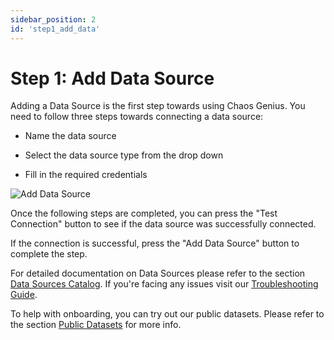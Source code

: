 ```yaml
---
sidebar_position: 2
id: 'step1_add_data'
---
```

# Step 1: Add Data Source

Adding a Data Source is the first step towards using Chaos Genius. You need to follow three steps towards connecting a data source:

-   Name the data source

-   Select the data source type from the drop down

-   Fill in the required credentials

![Add Data Source](/img/Quick_Start/setup_datasource.png)

Once the following steps are completed, you can press the "Test Connection" button to see if the data source was successfully connected.

If the connection is successful, press the "Add Data Source" button to complete the step.

For detailed documentation on Data Sources please refer to the section [Data Sources Catalog](/Data_Sources_Catalog/postgres.md). If you're facing any issues visit our [Troubleshooting Guide](/Troubleshooting/adding_datasource.md).

To help with onboarding, you can try out our public datasets. Please refer to the section [Public Datasets](/Public_Datasets_Catalog/accessing_data.md) for more info. 
